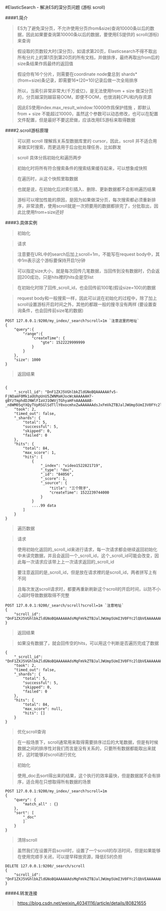 #ElasticSearch - 解决ES的深分页问题 (游标 scroll)

####1.简介
>ES为了避免深分页，不允许使用分页(from&size)查询10000条以后的数据，因此如果要查询第10000条以后的数据，要使用ES提供的 scroll(游标) 来查询

> 假设取的页数较大时(深分页)，如请求第20页，Elasticsearch不得不取出所有分片上的第1页到第20页的所有文档，并做排序，最终再取出from后的size条结果作爲最终的返回值

> 假设你有16个分片，则需要在coordinate node彙总到 shards* (from+size)条记录，即需要16*(20+10)记录后做一次全局排序

> 所以，当索引非常非常大(千万或亿)，是无法使用from + size 做深分页的，分页越深则越容易OOM，即便不OOM，也很消耗CPU和内存资源

> 因此ES使用index.max_result_window:10000作爲保护措施 ，即默认 from + size 不能超过10000，虽然这个参数可以动态修改，也可以在配置文件配置，但是最好不要这麽做，应该改用ES游标来取得数据

####2.scroll游标原理

> 可以把 scroll 理解爲关系型数据库里的 cursor，因此，scroll 并不适合用来做实时搜索，而更适用于后台批处理任务，比如群发

> scroll 具体分爲初始化和遍历两步

> 初始化时将所有符合搜索条件的搜索结果缓存起来，可以想象成快照

> 在遍历时，从这个快照里取数据

> 也就是说，在初始化后对索引插入、删除、更新数据都不会影响遍历结果

> 游标可以增加性能的原因，是因为如果做深分页，每次搜索都必须重新排序，非常浪费，使用scroll就是一次把要用的数据都排完了，分批取出，因此比使用from+size还好

####3.具体实例

> 初始化

> 请求

> 注意要在URL中的search后加上scroll=1m，不能写在request body中，其中1m表示这个游标要保持开启1分钟

> 可以指定size大小，就是每次回传几笔数据，当回传到没有数据时，仍会返回200成功，只是hits裡的hits会是空list

> 在初始化时除了回传_scroll_id，也会回传前100笔(假设size=100)的数据

> request body和一般搜索一样，因此可以说在初始化的过程中，除了加上scroll设置游标开启时间之外，其他的都跟一般的搜寻没有两样 (要设置查询条件，也会回传前size笔的数据)

```
POST 127.0.0.1:9200/my_index/_search?scroll=1m `注意这里的地址`
{
    "query":{
        "range":{
            "createTime": {
                "gte": 1522229999999
            }
        }
    },
    "size": 1000
}
```

> 返回结果

```

{
    "_scroll_id": "DnF1ZXJ5VGhlbkZldGNoBQAAAAAAfv5-FjNOamF0Mk1aUUhpUnU5ZWNMaHJocWcAAAAAAH7-gBYzTmphdDJNWlFIaVJ1OWVjTGhyaHFnAAAAAAB-_n8WM05qYXQyTVpRSGlSdTllY0xocmhxZwAAAAAAdsJxFmVkZTBJalJWUmp5UmI3V0FYc2lQbVEAAAAAAHbCcBZlZGUwSWpSVlJqeVJiN1dBWHNpUG1R",
    "took": 2,
    "timed_out": false,
    "_shards": {
        "total": 5,
        "successful": 5,
        "skipped": 0,
        "failed": 0
    },
    "hits": {
        "total": 84,
        "max_score": 1,
        "hits": [
            {
                "_index": "video1522821719",
                "_type": "doc",
                "_id": "84056",
                "_score": 1,
                "_source": {
                    "title": "三个院子",
                    "createTime": 1522239744000
                }
            }
            ....99 data
        ]
    }
}
```
>遍历数据

> 请求

> 使用初始化返回的_scroll_id来进行请求，每一次请求都会继续返回初始化中未读完数据，并且会返回一个_scroll_id，这个_scroll_id可能会改变，因此每一次请求应该带上上一次请求返回的_scroll_id

> 要注意返回的是_scroll_id，但是放在请求裡的是scroll_id，两者拼写上有不同

> 且每次发送scroll请求时，都要再重新刷新这个scroll的开启时间，以防不小心超时导致数据取得不完整

```
POST 127.0.0.1:9200/_search/scroll?scroll=1m `注意地址`
{
    "scroll_id": "DnF1ZXJ5VGhlbkZldGNoBQAAAAAAdsMqFmVkZTBJalJWUmp5UmI3V0FYc2lQbVEAAAAAAHbDKRZlZGUwSWpSVlJqeVJiN1dBWHNpUG1RAAAAAABpX2sWclBEekhiRVpSRktHWXFudnVaQ3dIQQAAAAAAaV9qFnJQRHpIYkVaUkZLR1lxbnZ1WkN3SEEAAAAAAGlfaRZyUER6SGJFWlJGS0dZcW52dVpDd0hB"
}
```
> 返回结果

> 如果没有数据了，就会回传空的hits，可以用这个判断是否遍历完成了数据
```
{
    "_scroll_id": "DnF1ZXJ5VGhlbkZldGNoBQAAAAAAdsMqFmVkZTBJalJWUmp5UmI3V0FYc2lQbVEAAAAAAHbDKRZlZGUwSWpSVlJqeVJiN1dBWHNpUG1RAAAAAABpX2sWclBEekhiRVpSRktHWXFudnVaQ3dIQQAAAAAAaV9qFnJQRHpIYkVaUkZLR1lxbnZ1WkN3SEEAAAAAAGlfaRZyUER6SGJFWlJGS0dZcW52dVpDd0hB",
    "took": 2,
    "timed_out": false,
    "_shards": {
        "total": 5,
        "successful": 5,
        "skipped": 0,
        "failed": 0
    },
    "hits": {
        "total": 84,
        "max_score": null,
        "hits": []
    }
}
```
> 优化scroll查询

> 在一般场景下，scroll通常用来取得需要排序过后的大笔数据，但是有时候数据之间的排序性对我们而言是没有关系的，只要所有数据都能取出来就好，这时能够对scroll进行优化

> 初始化

> 使用_doc去sort得出来的结果，这个执行的效率最快，但是数据就不会有排序，适合用在只想取得所有数据的场景

```
POST 127.0.0.1:9200/my_index/_search?scroll=1m
{
    "query": {
        "match_all" : {}
    },
    "sort": [
        "_doc"
        ]
    }
}
```
> 清除scroll

> 虽然我们在设置开启scroll时，设置了一个scroll的存活时间，但是如果能够在使用完顺手关闭，可以提早释放资源，降低ES的负担

```
DELETE 127.0.0.1:9200/_search/scroll
{
    "scroll_id": "DnF1ZXJ5VGhlbkZldGNoBQAAAAAAdsMqFmVkZTBJalJWUmp5UmI3V0FYc2lQbVEAAAAAAHbDKRZlZGUwSWpSVlJqeVJiN1dBWHNpUG1RAAAAAABpX2sWclBEekhiRVpSRktHWXFudnVaQ3dIQQAAAAAAaV9qFnJQRHpIYkVaUkZLR1lxbnZ1WkN3SEEAAAAAAGlfaRZyUER6SGJFWlJGS0dZcW52dVpDd0hB"
}

```


####4.转发连接
> https://blog.csdn.net/weixin_40341116/article/details/80821655